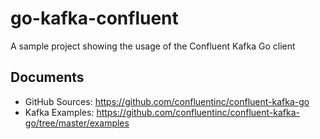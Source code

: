 # go-kafka-confluent

A sample project showing the usage of the Confluent Kafka Go client

## Documents

- GitHub Sources: <https://github.com/confluentinc/confluent-kafka-go>
- Kafka Examples: <https://github.com/confluentinc/confluent-kafka-go/tree/master/examples>